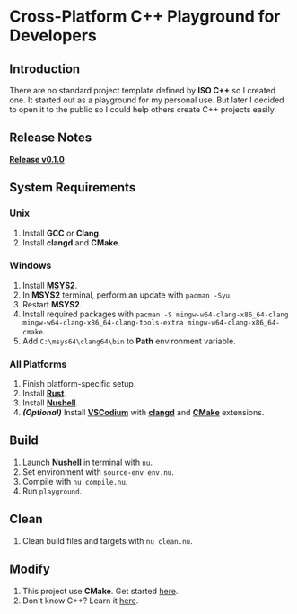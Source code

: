 # Cross-Platform C++ Playground for Developers

## Introduction

There are no standard project template defined by **ISO C++** so I created one. It started out as a playground for my personal use. But later I decided to open it to the public so I could help others create C++ projects easily.

## Release Notes

[**Release v0.1.0**](RELEASES.md#version-010)

## System Requirements

### Unix
1. Install **GCC** or **Clang**.
2. Install **clangd** and **CMake**.

### Windows

1. Install [**MSYS2**](https://www.msys2.org).
2. In **MSYS2** terminal, perform an update with `pacman -Syu`.
3. Restart **MSYS2**.
4. Install required packages with `pacman -S mingw-w64-clang-x86_64-clang mingw-w64-clang-x86_64-clang-tools-extra mingw-w64-clang-x86_64-cmake`.
5. Add `C:\msys64\clang64\bin` to **Path** environment variable.

### All Platforms

1. Finish platform-specific setup.
2. Install [**Rust**](https://rustup.rs).
3. Install [**Nushell**](https://www.nushell.sh/book/installation.html#build-using-crates-io).
4. ***(Optional)*** Install [**VSCodium**](https://vscodium.com/) with [**clangd**](https://open-vsx.org/extension/llvm-vs-code-extensions/vscode-clangd) and [**CMake**](https://open-vsx.org/extension/twxs/cmake) extensions.

## Build

1. Launch **Nushell** in terminal with `nu`.
2. Set environment with `source-env env.nu`.
3. Compile with `nu compile.nu`.
4. Run `playground`.

## Clean

1. Clean build files and targets with `nu clean.nu`.

## Modify

1. This project use **CMake**. Get started [here](https://cmake.org/cmake/help/latest/guide/tutorial/index.html).
2. Don't know C++? Learn it [here](https://www.learncpp.com).